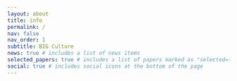 ```yaml
---
layout: about
title: info
permalink: /
nav: false
nav_order: 1
subtitle: BIG Culture
news: true # includes a list of news items
selected_papers: true # includes a list of papers marked as "selected={true}"
social: true # includes social icons at the bottom of the page
---
```

